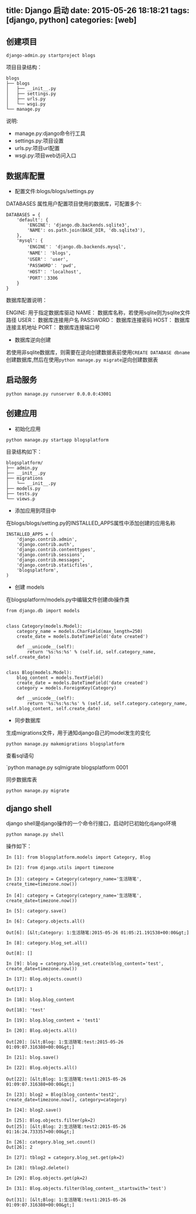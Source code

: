 title: Django 启动
date: 2015-05-26 18:18:21
tags: [django, python]
categories: [web]
---

## 创建项目 ##

`django-admin.py startproject blogs`

项目目录结构：
```
blogs
├── blogs
│   ├── __init__.py
│   ├── settings.py
│   ├── urls.py
│   └── wsgi.py
└── manage.py
```

说明:

+ manage.py:django命令行工具
+ settings.py:项目设置
+ urls.py:项目url配置
+ wsgi.py:项目web访问入口

## 数据库配置 ##

+ 配置文件:blogs/blogs/settings.py

DATABASES 属性用户配置项目使用的数据库，可配置多个:
```
DATABASES = {
    'default': {
        'ENGINE': 'django.db.backends.sqlite3',
        'NAME': os.path.join(BASE_DIR, 'db.sqlite3'),
    },
    'mysql': {
        'ENGINE'： 'django.db.backends.mysql',
        'NAME'： 'blogs',
        'USER'： 'user',
        'PASSWORD'： 'pwd',
        'HOST'： 'localhost',
        'PORT'：3306
    }
}
```

数据库配置说明：

ENGINE: 用于指定数据库驱动
NAME： 数据库名称，若使用sqlite则为sqlite文件路径
USER： 数据库连接用户名
PASSWORD： 数据库连接密码
HOST： 数据库连接主机地址
PORT： 数据库连接端口号

+ 数据库逆向创建

若使用非sqlite数据库，则需要在逆向创建数据表前使用`CREATE DATABASE dbname`创建数据库,然后在使用`python manage.py migrate`逆向创建数据表

## 启动服务 ##

`python manage.py runserver 0.0.0.0:43001`

## 创建应用 ##

+ 初始化应用

`python manage.py startapp blogsplatform`

目录结构如下：
```
blogsplatform/
├── admin.py
├── __init__.py
├── migrations
│   └── __init__.py
├── models.py
├── tests.py
└── views.p
```

+ 添加应用到项目中

在blogs/blogs/setting.py的INSTALLED_APPS属性中添加创建的应用名称
```
INSTALLED_APPS = (
    'django.contrib.admin',
    'django.contrib.auth',
    'django.contrib.contenttypes',
    'django.contrib.sessions',
    'django.contrib.messages',
    'django.contrib.staticfiles',
    'blogsplatform',
)
```

+ 创建 models

在blogsplatform/models.py中编辑文件创建db操作类

```
from django.db import models


class Category(models.Model):
    category_name = models.CharField(max_length=250)
    create_date = models.DateTimeField('date created')

    def __unicode__(self):
        return '%s:%s:%s' % (self.id, self.category_name, self.create_date)


class Blog(models.Model):
    blog_content = models.TextField()
    create_date = models.DateTimeField('date created')
    category = models.ForeignKey(Category)

    def __unicode__(self):
        return '%s:%s:%s:%s' % (self.id, self.category.category_name, self.blog_content, self.create_date)

```

+ 同步数据库

生成migrations文件，用于通知django自己的model发生的变化

`python manage.py makemigrations blogsplatform`

查看sql语句

`python manage.py sqlmigrate blogsplatform 0001

同步数据库表

`python manage.py migrate`

## django shell ##

django shell是django操作的一个命令行接口，启动时已初始化django环境

`python manage.py shell`

操作如下：
```
In [1]: from blogsplatform.models import Category, Blog

In [2]: from django.utils import timezone

In [3]: category = Category(category_name='生活随笔', create_time=timezone.now())

In [4]: category = Category(category_name='生活随笔', create_date=timezone.now())

In [5]: category.save()

In [6]: Category.objects.all()

Out[6]: [&lt;Category: 1:生活随笔:2015-05-26 01:05:21.191538+00:00&gt;]

In [8]: category.blog_set.all()

Out[8]: []

In [9]: blog = category.blog_set.create(blog_content='test', create_date=timezone.now())

In [17]: Blog.objects.count()

Out[17]: 1

In [18]: blog.blog_content

Out[18]: 'test'

In [19]: blog.blog_content = 'test1'

In [20]: Blog.objects.all()

Out[20]: [&lt;Blog: 1:生活随笔:test:2015-05-26 01:09:07.316380+00:00&gt;]

In [21]: blog.save()

In [22]: Blog.objects.all()

Out[22]: [&lt;Blog: 1:生活随笔:test1:2015-05-26 01:09:07.316380+00:00&gt;]

In [23]: blog2 = Blog(blog_content='test2', create_date=timezone.now(), category=category)

In [24]: blog2.save()

In [25]: Blog.objects.filter(pk=2)
Out[25]: [&lt;Blog: 2:生活随笔:test2:2015-05-26 01:16:24.733357+00:00&gt;]

In [26]: category.blog_set.count()
Out[26]: 2

In [27]: tblog2 = category.blog_set.get(pk=2)

In [28]: tblog2.delete()

In [29]: Blog.objects.get(pk=2)

In [31]: Blog.objects.filter(blog_content__startswith='test')

Out[31]: [&lt;Blog: 1:生活随笔:test1:2015-05-26 01:09:07.316380+00:00&gt;]
```